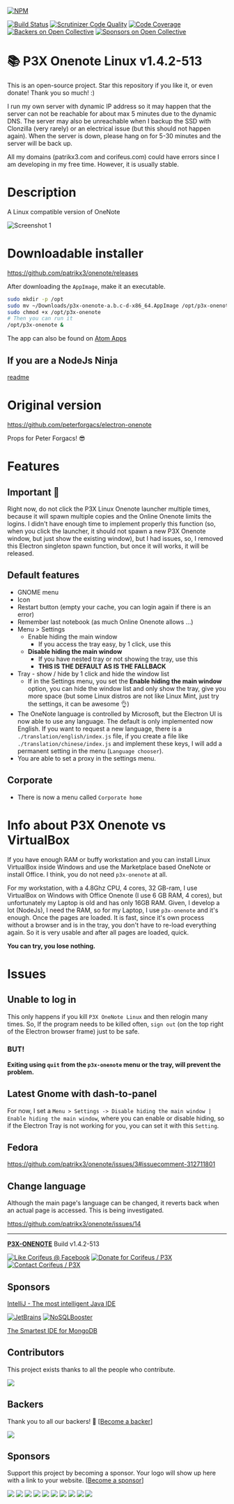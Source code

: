 [//]: #@corifeus-header
  
[![NPM](https://nodei.co/npm/p3x-onenote.png?downloads=true&downloadRank=true&stars=true)](https://www.npmjs.com/package/p3x-onenote/)

  [![Build Status](https://travis-ci.org/patrikx3/onenote.svg?branch=master)](https://travis-ci.org/patrikx3/onenote)  [![Scrutinizer Code Quality](https://scrutinizer-ci.com/g/patrikx3/onenote/badges/quality-score.png?b=master)](https://scrutinizer-ci.com/g/patrikx3/onenote/?branch=master)  [![Code Coverage](https://scrutinizer-ci.com/g/patrikx3/onenote/badges/coverage.png?b=master)](https://scrutinizer-ci.com/g/patrikx3/onenote/?branch=master) [![Backers on Open Collective](https://opencollective.com/p3x-onenote/backers/badge.svg)](#backers) [![Sponsors on Open Collective](https://opencollective.com/p3x-onenote/sponsors/badge.svg)](#sponsors) 


 
# 📚 P3X Onenote Linux v1.4.2-513  

This is an open-source project. Star this repository if you like it, or even donate!  Thank you so much! :)

I run my own server with dynamic IP address so it may happen that the server can not be reachable for about max 5 minutes due to the dynamic DNS. The server may also be unreachable when I backup the SSD with Clonzilla (very rarely) or an electrical issue (but this should not happen again). When the server is down, please hang on for 5-30 minutes and the server will be back up.

All my domains (patrikx3.com and corifeus.com) could have errors since I am developing in my free time. However, it is usually stable.


    



# Description  

                        
[//]: #@corifeus-header:end

A Linux compatible version of OneNote


![Screenshot 1](https://cdn.corifeus.com/git/onenote/artifacts/screenshot/1.png)

# Downloadable installer

https://github.com/patrikx3/onenote/releases

After downloading the ```AppImage```, make it an executable.
```bash
sudo mkdir -p /opt
sudo mv ~/Downloads/p3x-onenote-a.b.c-d-x86_64.AppImage /opt/p3x-onenote
sudo chmod +x /opt/p3x-onenote
# Then you can run it
/opt/p3x-onenote &
```

The app can also be found on [Atom Apps](https://electron.atom.io/apps/?q=onenote)

<!--

If you want to install it on NodeJs instead of the AppImage, it is deprecated, but available [here](https://github.com/patrikx3/onenote/blob/c78e77c540e21b89e0e063cd50a10707faae722e/README.md#cli-install)

## Important Note

Check the ```Keep me signed in``` checkbox when entering your password then choose any page (but not a notebook) after logging in. This will keep you logged in.


**Do not install this app using the Command Line Interface (CLI) as it is deprecated**

The ```CLI``` installation does not always work due the updating of Linux distros.  Is is possible the ```configstore``` only works with ```sudo```, so use the ```released``` ```AppImage``` instead!

Installation of ```NodeJs``` is not necessary since the ```AppImage``` includes all dependencies.

```bash
# If this weird NPM error is encountered, do the following:
node -v
# make sure the node version is above 8.9.0
sudo npm install -g p3x-onenote --unsafe-perm=true --allow-root
p3x-onenote
```

Logout and relogin, and a menu will now appear.
-->

## If you are a NodeJs Ninja

[readme](artifacts/npm.md)

# Original version

https://github.com/peterforgacs/electron-onenote

Props for Peter Forgacs! 😎

# Features

## Important 🤔

Right now, do not click the P3X Linux Onenote launcher multiple times, because it will spawn multiple copies and the Online Onenote limits the logins.  I didn't have enough time to implement properly this function (so, when you click the launcher, it should not spawn a new P3X Onenote window, but just show the existing window), but I had issues, so, I removed this Electron singleton spawn function, but once it will works, it will be released.

## Default features

* GNOME menu <!-- (`````~/.local/share/applications/p3x-onenote.desktop`````) -->
* Icon
* Restart button (empty your cache, you can login again if there is an error)
* Remember last notebook (as much Online Onenote allows ...)
* Menu > Settings 
  * Enable hiding the main window
    * If you access the tray easy, by 1 click, use this
  * **Disable hiding the main window**
    * If you have nested tray or not showing the tray, use this
    * **THIS IS THE DEFAULT AS IS THE FALLBACK**
* Tray - show / hide by 1 click and hide the window list
  * If in the Settings menu, you set the **Enable hiding the main window** option, you can hide the window list and only show the tray, give you more space (but some Linux distros are not like Linux Mint, just try the settings, it can be awesome 👌)
* The OneNote language is controlled by Microsoft, but the Electron UI is now able to use any language. The default is only implemented now English. If you want to request a new language, there is a `./translation/english/index.js` file, if you create a file like `./translation/chinese/index.js` and implement these keys, I will add a permanent setting in the menu (`Language chooser`).
* You are able to set a proxy in the settings menu.

<!--
* Loads last visibility state
-->

## Corporate

* There is now a menu called ```Corporate home```

# Info about P3X Onenote vs VirtualBox

If you have enough RAM or buffy workstation and you can install Linux VirtualBox inside Windows and use the Marketplace based OneNote or install Office. I think, you do not need  ```p3x-onenote``` at all.  

For my workstation, with a 4.8Ghz CPU, 4 cores, 32 GB-ram, I use VirtualBox on Windows with Office Onenote (I use 6 GB RAM, 4 cores), but unfortunately my Laptop is old and has only 16GB RAM. Given, I develop a lot (NodeJs), I need the RAM, so for my Laptop, I use ```p3x-onenote``` and it's enough. Once the pages are loaded. It is fast, since it's own process without a browser and is in the tray, you don't have to re-load everything again. So it is very usable and after all pages are loaded, quick.

**You can try, you lose nothing.**

# Issues

## Unable to log in

This only happens if you kill ```P3X OneNote Linux``` and then relogin many times. So, If the program needs to be killed often, ```sign out``` (on the top right of the Electron browser frame) just to be safe.

### BUT!

**Exiting using ```quit``` from the ```p3x-onenote``` menu or the tray, will prevent the problem.**

## Latest Gnome with dash-to-panel

For now, I set a `Menu > Settings -> Disable hiding the main window | Enable hiding the main window`, where you can enable or disable hiding, so if the Electron Tray is not working for you, you can set it with this `Setting`.

## Fedora

https://github.com/patrikx3/onenote/issues/3#issuecomment-312711801

## Change language

Although the main page's language can be changed, it reverts back when an actual page is accessed.
This is being investigated.

https://github.com/patrikx3/onenote/issues/14


[//]: #@corifeus-footer

---

[**P3X-ONENOTE**](https://pages.corifeus.com/onenote) Build v1.4.2-513 

[![Like Corifeus @ Facebook](https://img.shields.io/badge/LIKE-Corifeus-3b5998.svg)](https://www.facebook.com/corifeus.software) [![Donate for Corifeus / P3X](https://img.shields.io/badge/Donate-Corifeus-003087.svg)](https://www.paypal.com/cgi-bin/webscr?cmd=_s-xclick&hosted_button_id=QZVM4V6HVZJW6)  [![Contact Corifeus / P3X](https://img.shields.io/badge/Contact-P3X-ff9900.svg)](https://www.patrikx3.com/en/front/contact) 


## Sponsors

[IntelliJ - The most intelligent Java IDE](https://www.jetbrains.com)
  
[![JetBrains](https://cdn.corifeus.com/assets/svg/jetbrains-logo.svg)](https://www.jetbrains.com/) [![NoSQLBooster](https://cdn.corifeus.com/assets/png/nosqlbooster-70x70.png)](https://www.nosqlbooster.com/)

[The Smartest IDE for MongoDB](https://www.nosqlbooster.com)
  
  


## Contributors

This project exists thanks to all the people who contribute.  
   
<a href="https://github.com/patrikx3/onenote/graphs/contributors"><img src="https://opencollective.com/p3x-onenote/contributors.svg?width=890&button=false" /></a>


## Backers

Thank you to all our backers! 🙏 [[Become a backer](https://opencollective.com/p3x-onenote#backer)]

<a href="https://opencollective.com/p3x-onenote#backers" target="_blank"><img src="https://opencollective.com/p3x-onenote/backers.svg?width=890"></a>


## Sponsors

Support this project by becoming a sponsor. Your logo will show up here with a link to your website. [[Become a sponsor](https://opencollective.com/p3x-onenote#sponsor)]

<a href="https://opencollective.com/p3x-onenote/sponsor/0/website" target="_blank"><img src="https://opencollective.com/p3x-onenote/sponsor/0/avatar.svg"></a>
<a href="https://opencollective.com/p3x-onenote/sponsor/1/website" target="_blank"><img src="https://opencollective.com/p3x-onenote/sponsor/1/avatar.svg"></a>
<a href="https://opencollective.com/p3x-onenote/sponsor/2/website" target="_blank"><img src="https://opencollective.com/p3x-onenote/sponsor/2/avatar.svg"></a>
<a href="https://opencollective.com/p3x-onenote/sponsor/3/website" target="_blank"><img src="https://opencollective.com/p3x-onenote/sponsor/3/avatar.svg"></a>
<a href="https://opencollective.com/p3x-onenote/sponsor/4/website" target="_blank"><img src="https://opencollective.com/p3x-onenote/sponsor/4/avatar.svg"></a>
<a href="https://opencollective.com/p3x-onenote/sponsor/5/website" target="_blank"><img src="https://opencollective.com/p3x-onenote/sponsor/5/avatar.svg"></a>
<a href="https://opencollective.com/p3x-onenote/sponsor/6/website" target="_blank"><img src="https://opencollective.com/p3x-onenote/sponsor/6/avatar.svg"></a>
<a href="https://opencollective.com/p3x-onenote/sponsor/7/website" target="_blank"><img src="https://opencollective.com/p3x-onenote/sponsor/7/avatar.svg"></a>
<a href="https://opencollective.com/p3x-onenote/sponsor/8/website" target="_blank"><img src="https://opencollective.com/p3x-onenote/sponsor/8/avatar.svg"></a>
<a href="https://opencollective.com/p3x-onenote/sponsor/9/website" target="_blank"><img src="https://opencollective.com/p3x-onenote/sponsor/9/avatar.svg"></a>
        
 

[//]: #@corifeus-footer:end
